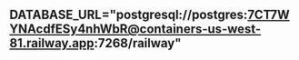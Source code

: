 ## DATABASE_URL="postgresql://postgres:7CT7WYNAcdfESy4nhWbR@containers-us-west-81.railway.app:7268/railway"
